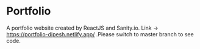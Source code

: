 # Portfolio
A portfolio website created by ReactJS and Sanity.io. Link -> https://portfolio-dipesh.netlify.app/
.Please switch to master branch to see code.
